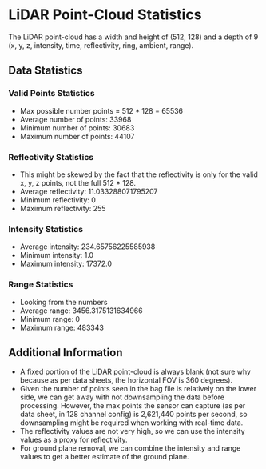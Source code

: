 # LiDAR Point-Cloud Statistics

The LiDAR point-cloud has a width and height of (512, 128) and a depth of 9 (x, y, z, intensity, time, reflectivity, ring, ambient, range).

## Data Statistics

### Valid Points Statistics

- Max possible number points = 512 * 128 = 65536
- Average number of points: 33968
- Minimum number of points: 30683
- Maximum number of points: 44107

### Reflectivity Statistics

- This might be skewed by the fact that the reflectivity is only for the valid x, y, z points, not the full 512 * 128.
- Average reflectivity: 11.033288071795207
- Minimum reflectivity: 0
- Maximum reflectivity: 255

### Intensity Statistics

- Average intensity: 234.65756225585938
- Minimum intensity: 1.0
- Maximum intensity: 17372.0

### Range Statistics

- Looking from the numbers
- Average range: 3456.3175131634966
- Minimum range: 0
- Maximum range: 483343

## Additional Information

- A fixed portion of the LiDAR point-cloud is always blank (not sure why because as per data sheets, the horizontal FOV is 360 degrees).
- Given the number of points seen in the bag file is relatively on the lower side, we can get away with not downsampling the data before processing. However, the max points the sensor can capture (as per data sheet, in 128 channel config) is 2,621,440 points per second, so downsampling might be required when working with real-time data.
- The reflectivity values are not very high, so we can use the intensity values as a proxy for reflectivity.
- For ground plane removal, we can combine the intensity and range values to get a better estimate of the ground plane.
